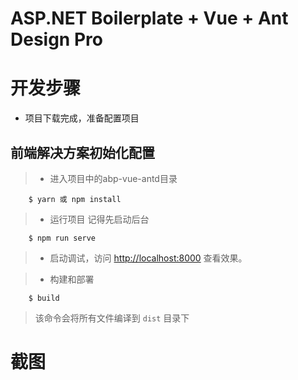 ﻿# ASP.NET Boilerplate + Vue + Ant Design Pro

# 开发步骤

* 项目下载完成，准备配置项目

## 前端解决方案初始化配置
>* 进入项目中的abp-vue-antd目录
```
    $ yarn 或 npm install
```

>* 运行项目
>记得先启动后台
```
    $ npm run serve
```
>* 启动调试，访问  <a href="http://localhost:8000" target="_blank">http://localhost:8000</a> 查看效果。

>* 构建和部署
```
    $ build
```
>该命令会将所有文件编译到 `dist` 目录下

# 截图
